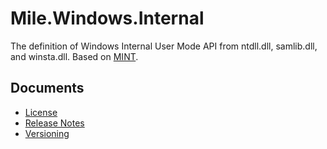 ﻿# Mile.Windows.Internal

The definition of Windows Internal User Mode API from ntdll.dll, samlib.dll, and
winsta.dll. Based on [MINT](https://github.com/Chuyu-Team/MINT).

## Documents

- [License](License.md)
- [Release Notes](ReleaseNotes.md)
- [Versioning](Versioning.md)

